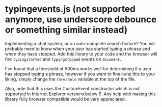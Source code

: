 typingevents.js (not supported anymore, use underscore debounce or something similar instead)
===============

Implementing a chat system, or an auto-complete search feature? You will probably need to know when your user has started typing a phrase and when they have stopped. Add this library to your code and the browser will fire `typingstarted` and `typingstopped` events on `document`.

I've found that a threshold of 500ms works well for determining if a user has stopped typing a phrase, however if you want to fine-tune this to your liking, simply change the `threshold` variable at the top of the file.

Also, note that this uses the CustomEvent constructor which is not supported in Internet Explorer versions below 9. Any help with making this library fully browser compatible would be very appreciated.
